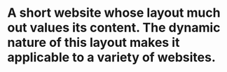 # A short website whose layout much out values its content. The dynamic nature of this layout makes it applicable to a variety of websites. 
